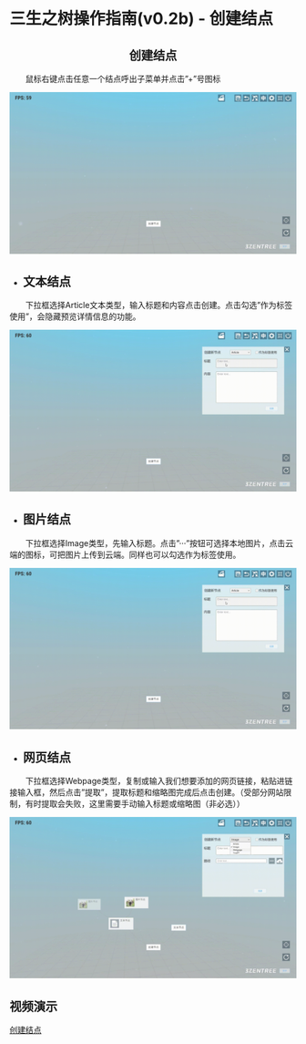 # 三生之树操作指南(v0.2b) - 创建结点

## <div align="center">创建结点</div>

&emsp;&emsp;鼠标右键点击任意一个结点呼出子菜单并点击”+”号图标

![CreatNode](images/CreateNode/CreatNode.gif)

* ## 文本结点
&emsp;&emsp;下拉框选择Article文本类型，输入标题和内容点击创建。点击勾选”作为标签使用”，会隐藏预览详情信息的功能。

![TextNode](images/CreateNode/TextNode.gif)

* ## 图片结点
&emsp;&emsp;下拉框选择Image类型，先输入标题。点击”···”按钮可选择本地图片，点击云端的图标，可把图片上传到云端。同样也可以勾选作为标签使用。

![ImageNode](images/CreateNode/ImageNode.gif)

* ## 网页结点
&emsp;&emsp;下拉框选择Webpage类型，复制或输入我们想要添加的网页链接，粘贴进链接输入框，然后点击”提取”，提取标题和缩略图完成后点击创建。（受部分网站限制，有时提取会失败，这里需要手动输入标题或缩略图（非必选））

![WebNode](images/CreateNode/WebNode.gif)
## 视频演示
<a href="https://www.bilibili.com/video/BV19a4y1w7QE/?spm_id_from=333.337.search-card.all.click" target="_blank">创建结点</a>

